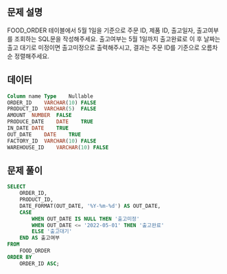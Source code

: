 ## 문제 설명

FOOD_ORDER 테이블에서 5월 1일을 기준으로 주문 ID, 제품 ID, 출고일자, 출고여부를 조회하는 SQL문을 작성해주세요. 출고여부는 5월 1일까지 출고완료로 이 후 날짜는 출고 대기로 미정이면 출고미정으로 출력해주시고, 결과는 주문 ID를 기준으로 오름차순 정렬해주세요.

## 데이터

```sql
Column name	Type	Nullable
ORDER_ID	VARCHAR(10)	FALSE
PRODUCT_ID	VARCHAR(5)	FALSE
AMOUNT	NUMBER	FALSE
PRODUCE_DATE	DATE	TRUE
IN_DATE	DATE	TRUE
OUT_DATE	DATE	TRUE
FACTORY_ID	VARCHAR(10)	FALSE
WAREHOUSE_ID	VARCHAR(10)	FALSE
```

## 문제 풀이

```SQL
SELECT
    ORDER_ID,
    PRODUCT_ID,
    DATE_FORMAT(OUT_DATE, '%Y-%m-%d') AS OUT_DATE,
    CASE
        WHEN OUT_DATE IS NULL THEN '출고미정'
        WHEN OUT_DATE <= '2022-05-01' THEN '출고완료'
        ELSE '출고대기'
    END AS 출고여부
FROM
    FOOD_ORDER
ORDER BY
    ORDER_ID ASC;

```
